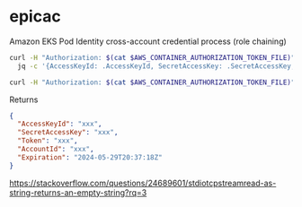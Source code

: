 # epicac

Amazon EKS Pod Identity cross-account credential process (role chaining)

```sh
curl -H "Authorization: $(cat $AWS_CONTAINER_AUTHORIZATION_TOKEN_FILE)" $AWS_CONTAINER_CREDENTIALS_FULL_URI | \
  jq -c '{AccessKeyId: .AccessKeyId, SecretAccessKey: .SecretAccessKey, SessionToken: .Token, Expiration: .Expiration, Version: 1}'
```

```sh
curl -H "Authorization: $(cat $AWS_CONTAINER_AUTHORIZATION_TOKEN_FILE)" $AWS_CONTAINER_CREDENTIALS_FULL_URI | jq
```

Returns

```json
{
  "AccessKeyId": "xxx",
  "SecretAccessKey": "xxx",
  "Token": "xxx",
  "AccountId": "xxx",
  "Expiration": "2024-05-29T20:37:18Z"
}
```

<https://stackoverflow.com/questions/24689601/stdiotcpstreamread-as-string-returns-an-empty-string?rq=3>
